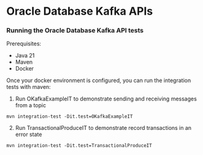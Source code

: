 # Oracle Database Kafka APIs

### Running the Oracle Database Kafka API tests

Prerequisites:
- Java 21
- Maven
- Docker

Once your docker environment is configured, you can run the integration tests with maven:


1. Run OKafkaExampleIT to demonstrate sending and receiving messages from a topic
```shell
mvn integration-test -Dit.test=OKafkaExampleIT
```

2. Run TransactionalProduceIT to demonstrate record transactions in an error state
```shell
mvn integration-test -Dit.test=TransactionalProduceIT
```